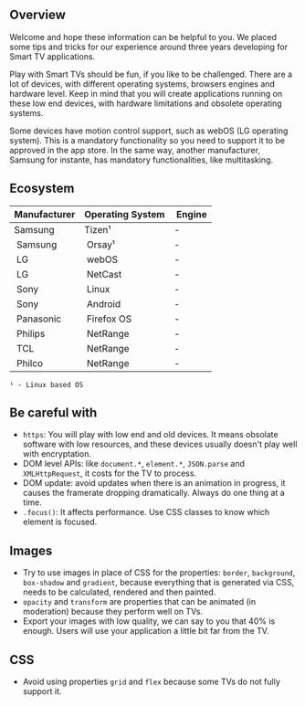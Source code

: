 ## Overview
Welcome and hope these information can be helpful to you. We placed some tips and tricks for our experience around three years developing for Smart TV applications.

Play with Smart TVs should be fun, if you like to be challenged. There are a lot of devices, with different operating systems, browsers engines and hardware level. Keep in mind that you will create applications running on these low end devices, with hardware limitations and obsolete operating systems.

Some devices have motion control support, such as webOS (LG operating system). This is a mandatory functionality so you need to support it to be approved in the app store. In the same way, another manufacturer, Samsung for instante, has mandatory functionalities, like multitasking.

## Ecosystem
| Manufacturer  | Operating System |  Engine |
| ------------- | ---------------- | ------- |
| Samsung | Tizen¹ | - |
| Samsung | Orsay¹ | - |
| LG | webOS | - |
| LG | NetCast | - |
| Sony | Linux | - |
| Sony | Android | - |
| Panasonic | Firefox OS | - |
| Philips | NetRange | - |
| TCL | NetRange | - |
| Philco | NetRange | - |

`¹ - Linux based OS`

## Be careful with
* `https`: You will play with low end and old devices. It means obsolate software with low resources, and these devices usually doesn't play well with encryptation.
* DOM level APIs: like `document.*`, `element.*`, `JSON.parse` and `XMLHttpRequest`, it costs for the TV to process.
* DOM update: avoid updates when there is an animation in progress, it causes the framerate dropping dramatically. Always do one thing at a time.
* `.focus()`: It affects performance. Use CSS classes to know which element is focused.

## Images
* Try to use images in place of CSS for the properties: `border`, `background`, `box-shadow` and `gradient`, because everything that is generated via CSS, needs to be calculated, rendered and then painted.
* `opacity` and `transform` are properties that can be animated (in moderation) because they perform well on TVs.
* Export your images with low quality, we can say to you that 40% is enough. Users will use your application a little bit far from the TV.

## CSS
* Avoid using properties `grid` and `flex` because some TVs do not fully support it.
